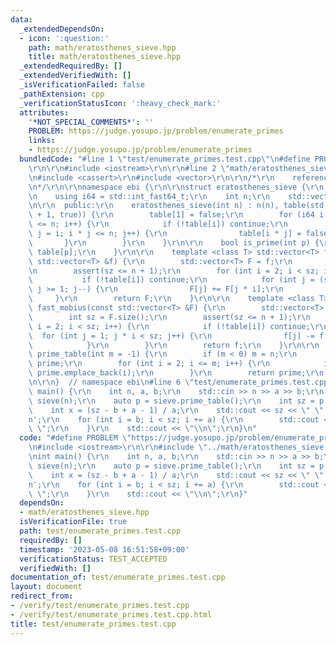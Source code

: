 ```yaml
---
data:
  _extendedDependsOn:
  - icon: ':question:'
    path: math/eratosthenes_sieve.hpp
    title: math/eratosthenes_sieve.hpp
  _extendedRequiredBy: []
  _extendedVerifiedWith: []
  _isVerificationFailed: false
  _pathExtension: cpp
  _verificationStatusIcon: ':heavy_check_mark:'
  attributes:
    '*NOT_SPECIAL_COMMENTS*': ''
    PROBLEM: https://judge.yosupo.jp/problem/enumerate_primes
    links:
    - https://judge.yosupo.jp/problem/enumerate_primes
  bundledCode: "#line 1 \"test/enumerate_primes.test.cpp\"\n#define PROBLEM \"https://judge.yosupo.jp/problem/enumerate_primes\"\
    \r\n\r\n#include <iostream>\r\n\r\n#line 2 \"math/eratosthenes_sieve.hpp\"\n\r\
    \n#include <cassert>\r\n#include <vector>\r\n\r\n/*\r\n    reference: https://37zigen.com/sieve-eratosthenes/\r\
    \n*/\r\n\r\nnamespace ebi {\r\n\r\nstruct eratosthenes_sieve {\r\n  private:\r\
    \n    using i64 = std::int_fast64_t;\r\n    int n;\r\n    std::vector<bool> table;\r\
    \n\r\n  public:\r\n    eratosthenes_sieve(int n) : n(n), table(std::vector<bool>(n\
    \ + 1, true)) {\r\n        table[1] = false;\r\n        for (i64 i = 2; i * i\
    \ <= n; i++) {\r\n            if (!table[i]) continue;\r\n            for (i64\
    \ j = i; i * j <= n; j++) {\r\n                table[i * j] = false;\r\n     \
    \       }\r\n        }\r\n    }\r\n\r\n    bool is_prime(int p) {\r\n        return\
    \ table[p];\r\n    }\r\n\r\n    template <class T> std::vector<T> fast_zeta(const\
    \ std::vector<T> &f) {\r\n        std::vector<T> F = f;\r\n        int sz = f.size();\r\
    \n        assert(sz <= n + 1);\r\n        for (int i = 2; i < sz; i++) {\r\n \
    \           if (!table[i]) continue;\r\n            for (int j = (sz - 1) / i;\
    \ j >= 1; j--) {\r\n                F[j] += F[j * i];\r\n            }\r\n   \
    \     }\r\n        return F;\r\n    }\r\n\r\n    template <class T> std::vector<T>\
    \ fast_mobius(const std::vector<T> &F) {\r\n        std::vector<T> f = F;\r\n\
    \        int sz = F.size();\r\n        assert(sz <= n + 1);\r\n        for (int\
    \ i = 2; i < sz; i++) {\r\n            if (!table[i]) continue;\r\n          \
    \  for (int j = 1; j * i < sz; j++) {\r\n                f[j] -= f[j * i];\r\n\
    \            }\r\n        }\r\n        return f;\r\n    }\r\n\r\n    std::vector<int>\
    \ prime_table(int m = -1) {\r\n        if (m < 0) m = n;\r\n        std::vector<int>\
    \ prime;\r\n        for (int i = 2; i <= m; i++) {\r\n            if (table[i])\
    \ prime.emplace_back(i);\r\n        }\r\n        return prime;\r\n    }\r\n};\r\
    \n\r\n}  // namespace ebi\n#line 6 \"test/enumerate_primes.test.cpp\"\n\r\nint\
    \ main() {\r\n    int n, a, b;\r\n    std::cin >> n >> a >> b;\r\n    ebi::eratosthenes_sieve\
    \ sieve(n);\r\n    auto p = sieve.prime_table();\r\n    int sz = p.size();\r\n\
    \    int x = (sz - b + a - 1) / a;\r\n    std::cout << sz << \" \" << x << '\\\
    n';\r\n    for (int i = b; i < sz; i += a) {\r\n        std::cout << p[i] << \"\
    \ \";\r\n    }\r\n    std::cout << \"\\n\";\r\n}\n"
  code: "#define PROBLEM \"https://judge.yosupo.jp/problem/enumerate_primes\"\r\n\r\
    \n#include <iostream>\r\n\r\n#include \"../math/eratosthenes_sieve.hpp\"\r\n\r\
    \nint main() {\r\n    int n, a, b;\r\n    std::cin >> n >> a >> b;\r\n    ebi::eratosthenes_sieve\
    \ sieve(n);\r\n    auto p = sieve.prime_table();\r\n    int sz = p.size();\r\n\
    \    int x = (sz - b + a - 1) / a;\r\n    std::cout << sz << \" \" << x << '\\\
    n';\r\n    for (int i = b; i < sz; i += a) {\r\n        std::cout << p[i] << \"\
    \ \";\r\n    }\r\n    std::cout << \"\\n\";\r\n}"
  dependsOn:
  - math/eratosthenes_sieve.hpp
  isVerificationFile: true
  path: test/enumerate_primes.test.cpp
  requiredBy: []
  timestamp: '2023-05-08 16:51:58+09:00'
  verificationStatus: TEST_ACCEPTED
  verifiedWith: []
documentation_of: test/enumerate_primes.test.cpp
layout: document
redirect_from:
- /verify/test/enumerate_primes.test.cpp
- /verify/test/enumerate_primes.test.cpp.html
title: test/enumerate_primes.test.cpp
---
```

